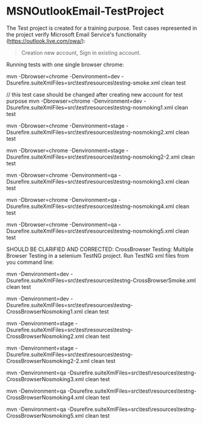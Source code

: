 # MSNOutlookEmail-TestProject
The Test project is created for a training purpose. 
Test cases represented in the project verify Microsoft Email Service's functionality (https://outlook.live.com/owa/): 
> Creation new account,
> Sign in existing account.

Running tests with one single browser chrome:

mvn -Dbrowser=chrome -Denvironment=dev -Dsurefire.suiteXmlFiles=src\test\resources\testng-smoke.xml clean test

// this test case should be changed after creating new account for test purpose
mvn -Dbrowser=chrome -Denvironment=dev -Dsurefire.suiteXmlFiles=src\test\resources\testng-nosmoking1.xml clean test

mvn -Dbrowser=chrome -Denvironment=stage -Dsurefire.suiteXmlFiles=src\test\resources\testng-nosmoking2.xml clean test

mvn -Dbrowser=chrome -Denvironment=stage -Dsurefire.suiteXmlFiles=src\test\resources\testng-nosmoking2-2.xml clean test

mvn -Dbrowser=chrome -Denvironment=qa -Dsurefire.suiteXmlFiles=src\test\resources\testng-nosmoking3.xml clean test

mvn -Dbrowser=chrome -Denvironment=qa -Dsurefire.suiteXmlFiles=src\test\resources\testng-nosmoking4.xml clean test 

mvn -Dbrowser=chrome -Denvironment=qa -Dsurefire.suiteXmlFiles=src\test\resources\testng-nosmoking5.xml clean test


SHOULD BE CLARIFIED AND CORRECTED:
CrossBrowser Testing: Multiple Browser Testing in a selenium TestNG project.
Run TestNG xml files from you command line:

mvn -Denvironment=dev -Dsurefire.suiteXmlFiles=src\test\resources\testng-CrossBrowserSmoke.xml clean test

mvn -Denvironment=dev -Dsurefire.suiteXmlFiles=src\test\resources\testng-CrossBrowserNosmoking1.xml clean test

mvn -Denvironment=stage -Dsurefire.suiteXmlFiles=src\test\resources\testng-CrossBrowserNosmoking2.xml clean test

mvn -Denvironment=stage -Dsurefire.suiteXmlFiles=src\test\resources\testng-CrossBrowserNosmoking2-2.xml clean test

mvn -Denvironment=qa -Dsurefire.suiteXmlFiles=src\test\resources\testng-CrossBrowserNosmoking3.xml clean test

mvn -Denvironment=qa -Dsurefire.suiteXmlFiles=src\test\resources\testng-CrossBrowserNosmoking4.xml clean test 

mvn -Denvironment=qa -Dsurefire.suiteXmlFiles=src\test\resources\testng- CrossBrowserNosmoking5.xml clean test
